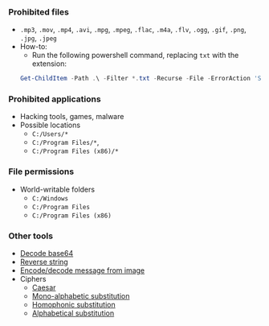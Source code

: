 ### Prohibited files
* `.mp3`, `.mov`, `.mp4`, `.avi`, `.mpg`, `.mpeg`, `.flac`, `.m4a`, `.flv`, `.ogg`, `.gif`, `.png`, `.jpg`, `.jpeg`
* How-to:
    * Run the following powershell command, replacing `txt` with the extension:
    ```powershell
    Get-ChildItem -Path .\ -Filter *.txt -Recurse -File -ErrorAction 'SilentlyContinue' | ForEach-Object { $_.FullName }
    ```

### Prohibited applications
* Hacking tools, games, malware
* Possible locations
    * `C:/Users/*`
    * `C:/Program Files/*`,
    * `C:/Program Files (x86)/*`

### File permissions
* World-writable folders
    * `C:/Windows`
    * `C:/Program Files`
    * `C:/Program Files (x86)`

### Other tools
* [Decode base64](https://onlineutf8tools.com/convert-base64-to-utf8)
* [Reverse string](https://codebeautify.org/reverse-string)
* [Encode/decode message from image](https://stylesuxx.github.io/steganography/)
* Ciphers
    * [Caesar](https://www.boxentriq.com/code-breaking/caesar-cipher)
    * [Mono-alphabetic substitution](https://www.guballa.de/substitution-solver)
    * [Homophonic substitution](https://www.dcode.fr/homophonic-cipher)
    * [Alphabetical substitution](https://cryptii.com/pipes/alphabetical-substitution)